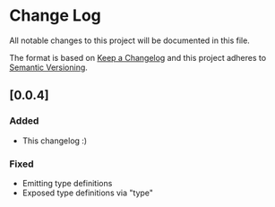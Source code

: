 # Change Log
All notable changes to this project will be documented in this file.

The format is based on [Keep a Changelog](http://keepachangelog.com/)
and this project adheres to [Semantic Versioning](http://semver.org/).

## [0.0.4]
### Added
- This changelog :)

### Fixed
- Emitting type definitions
- Exposed type definitions via "type"
